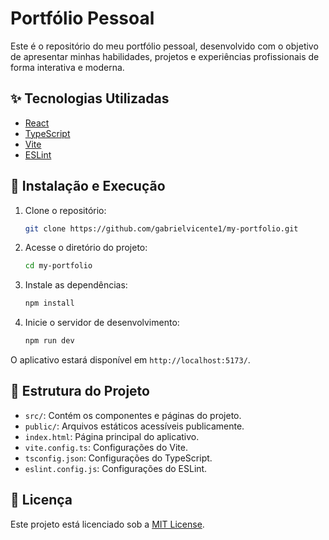 # Portfólio Pessoal

Este é o repositório do meu portfólio pessoal, desenvolvido com o objetivo de apresentar minhas habilidades, projetos e experiências profissionais de forma interativa e moderna.

## ✨ Tecnologias Utilizadas

- [React](https://reactjs.org/)
- [TypeScript](https://www.typescriptlang.org/)
- [Vite](https://vitejs.dev/)
- [ESLint](https://eslint.org/)

## 🚀 Instalação e Execução

1. Clone o repositório:
   ```bash
   git clone https://github.com/gabrielvicente1/my-portfolio.git
   ```

2. Acesse o diretório do projeto:
   ```bash
   cd my-portfolio
   ```

3. Instale as dependências:
   ```bash
   npm install
   ```

4. Inicie o servidor de desenvolvimento:
   ```bash
   npm run dev
   ```

O aplicativo estará disponível em `http://localhost:5173/`.

## 📁 Estrutura do Projeto

- `src/`: Contém os componentes e páginas do projeto.
- `public/`: Arquivos estáticos acessíveis publicamente.
- `index.html`: Página principal do aplicativo.
- `vite.config.ts`: Configurações do Vite.
- `tsconfig.json`: Configurações do TypeScript.
- `eslint.config.js`: Configurações do ESLint.

## 📄 Licença

Este projeto está licenciado sob a [MIT License](LICENSE).
